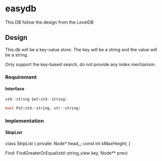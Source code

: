 # easydb
This DB follow the design from the LevelDB

## Design

This db will be a key-value store. The key will be a string and the value will be a string.

Only support the key-based search, do not provide any index mechanism.
### Requirement

#### Interface
```C
std::string Get(std::string)

bool Put(std::string, str::string)
```

### Implementation

#### SkipList
class SkipList {
  private:
    Node* head_;
    const int kMaxHeight;
}

Find:
FindGreaterOrEqual(std::string_view key, Node** prev)
